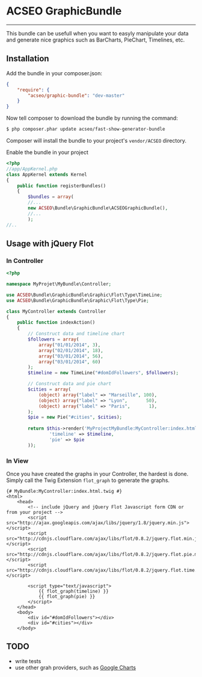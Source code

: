# ACSEO GraphicBundle

----

This bundle can be usefull when you want to easyly manipulate your data and generate nice graphics such as BarCharts, PieChart, Timelines, etc.

## Installation

Add the bundle in your composer.json:

```json
{
    "require": {
        "acseo/graphic-bundle": "dev-master"
    }
}
```

Now tell composer to download the bundle by running the command:

```bash
$ php composer.phar update acseo/fast-show-generator-bundle
```
Composer will install the bundle to your project's ```vendor/ACSEO``` directory.


Enable the bundle in your project

```php
<?php 
//app/AppKernel.php
class AppKernel extends Kernel
{
    public function registerBundles()
    {
        $bundles = array(
        //...
        new ACSEO\Bundle\GraphicBundle\ACSEOGraphicBundle(),
		//...
        );
//..
```

## Usage with jQuery Flot
### In Controller
```php
<?php

namespace MyProjet\MyBundle\Controller;

use ACSEO\Bundle\GraphicBundle\Graphic\Flot\Type\TimeLine; 
use ACSEO\Bundle\GraphicBundle\Graphic\Flot\Type\Pie;

class MyController extends Controller
{
    public function indexAction()
    {
        // Construct data and timeline chart
        $followers = array(
			array("01/01/2014", 3),
			array("02/01/2014", 18),
			array("03/01/2014", 56),
			array("03/01/2014", 60)
		);
        $timeline = new TimeLine("#domIdFollowers", $followers); 

		// Construct data and pie chart
        $cities = array(
            (object) array("label" => "Marseille", 100),
			(object) array("label" => "Lyon",       50),
			(object) array("label" => "Paris",       1),
        );
        $pie = new Pie("#cities", $cities); 
        
        return $this->render('MyProjectMyBundle:MyController:index.html.twig', array(
                'timeline' => $timeline,
                'pie' => $pie
        ));
```
### In View
Once you have created the graphs in your Controller, the hardest is done. Simply call the Twig Extension ```flot_graph``` to generate the graphs.

```twig
{# MyBundle:MyController:index.html.twig #}
<html>
    <head>
		<!-- include jQuery and jQuery Flot Javascript form CDN or from your project -->
		<script src="http://ajax.googleapis.com/ajax/libs/jquery/1.8/jquery.min.js"></script>
		<script src="http://cdnjs.cloudflare.com/ajax/libs/flot/0.8.2/jquery.flot.min.js"></script>
		<script src="http://cdnjs.cloudflare.com/ajax/libs/flot/0.8.2/jquery.flot.pie.min.js"></script>
		<script src="http://cdnjs.cloudflare.com/ajax/libs/flot/0.8.2/jquery.flot.time.min.js"></script>

	    <script type="text/javascript">
	    	{{ flot_graph(timeline) }}
	    	{{ flot_graph(pie) }}
	    </script>
    </head>
	<body>
		<div id="#domIdFollowers"></div>
		<div id="#cities"></div>
	</body>
```
## TODO

* write tests
* use other grah providers, such as [Google Charts](https://developers.google.com/chart/)
